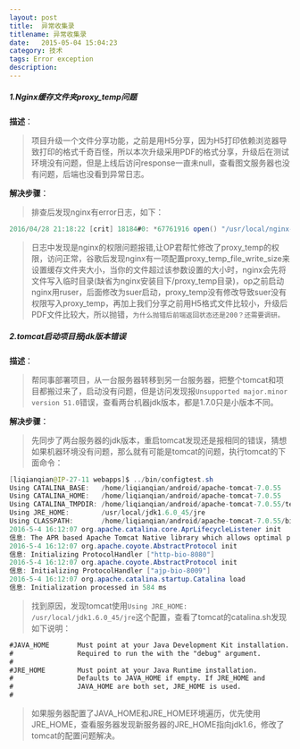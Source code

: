 ```yaml
---
layout: post
title:  异常收集录
titlename: 异常收集录
date:   2015-05-04 15:04:23 
category: 技术
tags: Error exception
description:
---
```

##### 1.Nginx缓存文件夹proxy_temp问题

**描述**：

>项目升级一个文件分享功能，之前是用H5分享，因为H5打印依赖浏览器导致打印的格式千奇百怪，所以本次升级采用PDF的格式分享，升级后在测试环境没有问题，但是上线后访问response一直未null，查看图文服务器也没有问题，后端也没看到异常日志。

**解决步骤**：

>排查后发现nginx有error日志，如下：

```java
2016/04/28 21:18:22 [crit] 18184#0: *67761916 open() "/usr/local/nginx-1.6.2/proxy_temp/3/33/0000494333" failed (13: Permission denied) while reading upstream, client: 202.85.216.162, server: static.zufangzi.com, request: "GET /GET/downloader/file/T233DE69AEE79451FAADC928AB73057C0.do HTTP/1.1", upstream: "http://*******:8080/GET/downloader/file/T233DE69AEE79451FAADC928AB73057C0.do",host:"static.******.com"
```
>日志中发现是nginx的权限问题报错,让OP君帮忙修改了proxy_temp的权限，访问正常，谷歌后发现nginx有一项配置proxy_temp_file_write_size来设置缓存文件夹大小，当你的文件超过该参数设置的大小时，nginx会先将文件写入临时目录(缺省为nginx安装目下/proxy_temp目录)，op之前启动nginx用ruser，后面修改为suer启动，proxy_temp没有修改导致suer没有权限写入proxy_temp，再加上我们分享之前用H5格式文件比较小，升级后PDF文件比较大，所以抛错，`为什么抛错后前端返回状态还是200？还需要调研。`

##### 2.tomcat启动项目报jdk版本错误

**描述**：

>帮同事部署项目，从一台服务器转移到另一台服务器，把整个tomcat和项目都搬过来了，启动没有问题，但是访问发现报`Unsupported major.minor version 51.0`错误，查看两台机器jdk版本，都是1.7.0只是小版本不同。

**解决步骤**：

>先同步了两台服务器的jdk版本，重启tomcat发现还是报相同的错误，猜想如果机器环境没有问题，那么就有可能是tomcat的问题，执行tomcat的下面命令：

```java
[liqianqian@IP-27-11 webapps]$ ../bin/configtest.sh 
Using CATALINA_BASE:   /home/liqianqian/android/apache-tomcat-7.0.55
Using CATALINA_HOME:   /home/liqianqian/android/apache-tomcat-7.0.55
Using CATALINA_TMPDIR: /home/liqianqian/android/apache-tomcat-7.0.55/temp
Using JRE_HOME:        /usr/local/jdk1.6.0_45/jre
Using CLASSPATH:       /home/liqianqian/android/apache-tomcat-7.0.55/bin/bootstrap.jar:/home/liqianqian/android/apache-tomcat-7.0.55/bin/tomcat-juli.jar
2016-5-4 16:12:07 org.apache.catalina.core.AprLifecycleListener init
信息: The APR based Apache Tomcat Native library which allows optimal performance in production environments was not found on the java.library.path: /usr/local/jdk1.6.0_45/jre/lib/amd64/server:/usr/local/jdk1.6.0_45/jre/lib/amd64:/usr/local/jdk1.6.0_45/jre/../lib/amd64:/usr/java/packages/lib/amd64:/usr/lib64:/lib64:/lib:/usr/lib
2016-5-4 16:12:07 org.apache.coyote.AbstractProtocol init
信息: Initializing ProtocolHandler ["http-bio-8080"]
2016-5-4 16:12:07 org.apache.coyote.AbstractProtocol init
信息: Initializing ProtocolHandler ["ajp-bio-8009"]
2016-5-4 16:12:07 org.apache.catalina.startup.Catalina load
信息: Initialization processed in 584 ms
```

> 找到原因，发现tomcat使用`Using JRE_HOME:        /usr/local/jdk1.6.0_45/jre`这个配置，查看了tomcat的catalina.sh发现如下说明：

```xml
#JAVA_HOME       Must point at your Java Development Kit installation.
#                Required to run the with the "debug" argument.
#
#JRE_HOME        Must point at your Java Runtime installation.
#                Defaults to JAVA_HOME if empty. If JRE_HOME and      
#                JAVA_HOME are both set, JRE_HOME is used.
#                   
```

>如果服务器配置了JAVA_HOME和JRE_HOME环境遍历，优先使用JRE_HOME，查看服务器发现新服务器的JRE_HOME指向jdk1.6，修改了tomcat的配置问题解决。
